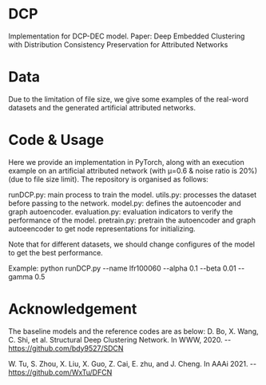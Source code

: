 # DCP
Implementation for DCP-DEC model.
Paper: Deep Embedded Clustering with Distribution Consistency Preservation for Attributed Networks

# Data
Due to the limitation of file size, we give some examples of the real-word datasets and the generated artificial attributed networks.

# Code & Usage
Here we provide an implementation in PyTorch, along with an execution example on an artificial attributed network (with μ=0.6 & noise ratio is 20%)(due to file size limit). The repository is organised as follows:

runDCP.py: main process to train the model.
utils.py: processes the dataset before passing to the network.
model.py: defines the autoencoder and graph autoencoder.
evaluation.py: evaluation indicators to verify the performance of the model.
pretrain.py: pretrain the autoencoder and graph autoeencoder to get node representations for initializing.

Note that for different datasets, we should change configures of the model to get the best performance.

Example:
python runDCP.py --name lfr100060 --alpha 0.1 --beta 0.01 --gamma 0.5

# Acknowledgement
The baseline models and the reference codes are as below:
D. Bo, X. Wang, C. Shi, et al. Structural Deep Clustering Network. In WWW, 2020.
--https://github.com/bdy9527/SDCN

W. Tu, S. Zhou, X. Liu, X. Guo, Z. Cai, E. zhu, and J. Cheng. In AAAi 2021.
--https://github.com/WxTu/DFCN
